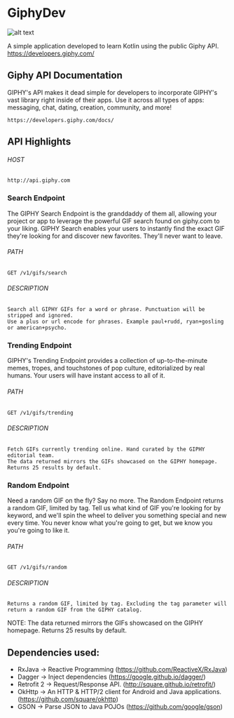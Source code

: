 # GiphyDev

![alt text](https://giphy.com/static/img/labs.gif)

A simple application developed to learn Kotlin using the public Giphy API.
https://developers.giphy.com/

## Giphy API Documentation

GIPHY's API makes it dead simple for developers to incorporate GIPHY's vast library right inside of their apps. Use it across all types of apps: messaging, chat, dating, creation, community, and more!

    https://developers.giphy.com/docs/

## API Highlights

###### HOST
    http://api.giphy.com

### Search Endpoint
The GIPHY Search Endpoint is the granddaddy of them all, allowing your project or app to leverage the powerful GIF search found on giphy.com to your liking. GIPHY Search enables your users to instantly find the exact GIF they're looking for and discover new favorites. They'll never want to leave.

###### PATH

    GET /v1/gifs/search
    
###### DESCRIPTION
 
    Search all GIPHY GIFs for a word or phrase. Punctuation will be stripped and ignored. 
    Use a plus or url encode for phrases. Example paul+rudd, ryan+gosling or american+psycho.

### Trending Endpoint
GIPHY's Trending Endpoint provides a collection of up-to-the-minute memes, tropes, and touchstones of pop culture, editorialized by real humans. Your users will have instant access to all of it.

###### PATH

    GET /v1/gifs/trending
    
###### DESCRIPTION

    Fetch GIFs currently trending online. Hand curated by the GIPHY editorial team. 
    The data returned mirrors the GIFs showcased on the GIPHY homepage. Returns 25 results by default.


### Random Endpoint
Need a random GIF on the fly? Say no more. The Random Endpoint returns a random GIF, limited by tag. Tell us what kind of GIF you're looking for by keyword, and we'll spin the wheel to deliver you something special and new every time. You never know what you're going to get, but we know you you're going to like it.

###### PATH

    GET /v1/gifs/random
    
###### DESCRIPTION

    Returns a random GIF, limited by tag. Excluding the tag parameter will 
    return a random GIF from the GIPHY catalog.

NOTE: The data returned mirrors the GIFs showcased on the GIPHY homepage. Returns 25 results by default.

## Dependencies used:

* RxJava -> Reactive Programming (https://github.com/ReactiveX/RxJava)
* Dagger -> Inject dependencies (https://google.github.io/dagger/)
* Retrofit 2 -> Request/Response API. (http://square.github.io/retrofit/)
* OkHttp -> An HTTP & HTTP/2 client for Android and Java applications. (https://github.com/square/okhttp)
* GSON -> Parse JSON to Java POJOs (https://github.com/google/gson)

